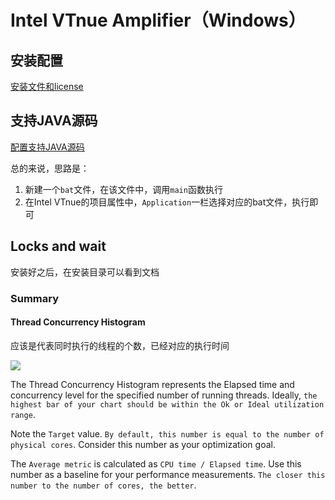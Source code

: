 # Intel VTnue Amplifier（Windows）

## 安装配置

[安装文件和license](http://7xpmu3.com1.z0.glb.clouddn.com/Vtune.rar)

## 支持JAVA源码

[配置支持JAVA源码](https://software.intel.com/en-us/articles/java-support-is-back-in-vtune-amplifier-xe)

总的来说，思路是：

1. 新建一个`bat`文件，在该文件中，调用`main`函数执行
2. 在Intel VTnue的项目属性中，`Application`一栏选择对应的bat文件，执行即可



## Locks and wait

安装好之后，在安装目录可以看到文档

### Summary

#### Thread Concurrency Histogram

应该是代表同时执行的线程的个数，已经对应的执行时间

![](http://7xpmu3.com1.z0.glb.clouddn.com/Thread%20Concurrency%20Histogram.png)

The Thread Concurrency Histogram represents the Elapsed time and concurrency level for the specified number of running threads. Ideally, `the highest bar of your chart should be within the Ok or Ideal utilization range`.

Note the `Target` value. `By default, this number is equal to the number of physical cores`. Consider this number as your optimization goal.

The `Average metric` is calculated as `CPU time / Elapsed time`. Use this number as a baseline for your performance measurements. `The closer this number to the number of cores, the better`.